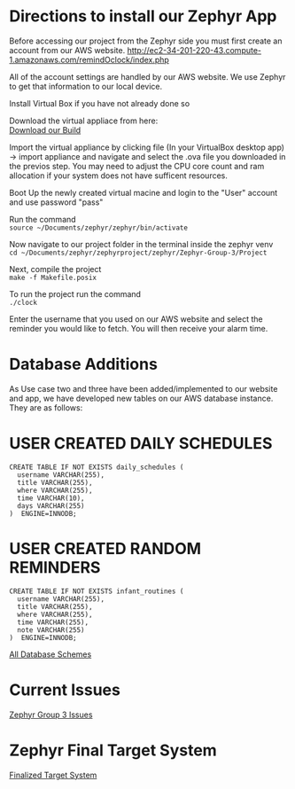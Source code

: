 
# Directions to install our Zephyr App

Before accessing our project from the Zephyr side you must first create an account from our AWS website.
http://ec2-34-201-220-43.compute-1.amazonaws.com/remindOclock/index.php

All of the account settings are handled by our AWS website. We use Zephyr to get that information to our local device. 

Install Virtual Box if you have not already done so  

Download the virtual appliace from here:     
[Download our Build](https://www.mediafire.com/file/l31su68apvbzyzl/ZephyrOS2.ova/file)  

Import the virtual appliance by clicking file (In your VirtualBox desktop app) ->  import appliance and navigate and select the .ova file you downloaded in the previos step. You may need to adjust the CPU core count and ram allocation if your system does not have sufficent resources.   

Boot Up the newly created virtual macine and login to the "User" account and use password "pass"  
  

Run the command  
`source ~/Documents/zephyr/zephyr/bin/activate`

Now navigate to our project folder in the terminal inside the zephyr venv    
`cd ~/Documents/zephyr/zephyrproject/zephyr/Zephyr-Group-3/Project`  

Next, compile the project  
`make -f Makefile.posix`  

To run the project run the command  
`./clock`

Enter the username that you used on our AWS website and select the reminder you would like to fetch. You will then receive your alarm time.

# Database Additions

As Use case two and three have been added/implemented to our website and app, we have developed new tables on our AWS database instance. They are as follows:

# USER CREATED DAILY SCHEDULES
```
CREATE TABLE IF NOT EXISTS daily_schedules ( 
  username VARCHAR(255), 
  title VARCHAR(255), 
  where VARCHAR(255), 
  time VARCHAR(10), 
  days VARCHAR(255) 
)  ENGINE=INNODB;

```
# USER CREATED RANDOM REMINDERS
```
CREATE TABLE IF NOT EXISTS infant_routines ( 
  username VARCHAR(255), 
  title VARCHAR(255), 
  where VARCHAR(255), 
  time VARCHAR(255),
  note VARCHAR(255)
)  ENGINE=INNODB;

```
[All Database Schemes](https://github.com/segFaultCity/ZephyrGroup3/blob/master/markdownFiles/databaseScheme.md)

# Current Issues

[Zephyr Group 3 Issues](https://github.com/segFaultCity/ZephyrGroup3/issues)

# Zephyr Final Target System

[Finalized Target System](https://github.com/segFaultCity/ZephyrGroup3/blob/master/markdownFiles/final-target-system.md)

